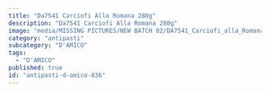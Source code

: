 ```yaml
---
title: "Da7541 Carciofi Alla Romana 280g"
description: "Da7541 Carciofi Alla Romana 280g"
image: "media/MISSING PICTURES/NEW BATCH 02/DA7541_Carciofi_alla_Romana_280g.jpg"
category: "antipasti"
subcategory: "D'AMICO"
tags:
  - "D'AMICO"
published: true
id: "antipasti-d-amico-836"
---
```

